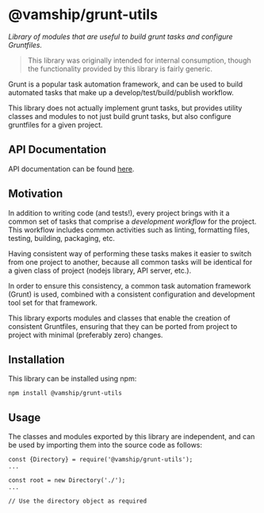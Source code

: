 # @vamship/grunt-utils

_Library of modules that are useful to build grunt tasks and configure
Gruntfiles._

> This library was originally intended for internal consumption, though the
> functionality provided by this library is fairly generic.

Grunt is a popular task automation framework, and can be used to build
automated tasks that make up a develop/test/build/publish workflow.

This library does not actually implement grunt tasks, but provides utility
classes and modules to not just build grunt tasks, but also configure
gruntfiles for a given project.

## API Documentation
API documentation can be found [here](https://vamship.github.io/grunt-utils).

## Motivation

In addition to writing code (and tests!), every project brings with it a common
set of tasks that comprise a _development workflow_ for the project. This
workflow includes common activities such as linting, formatting files, testing,
building, packaging, etc.

Having consistent way of performing these tasks makes it easier to switch from
one project to another, because all common tasks will be identical for a given
class of project (nodejs library, API server, etc.).

In order to ensure this consistency, a common task automation framework (Grunt)
is used, combined with a consistent configuration and development tool set for
that framework.

This library exports modules and classes that enable the creation of
consistent Gruntfiles, ensuring that they can be ported from project to project
with minimal (preferably zero) changes.

## Installation

This library can be installed using npm:

```
npm install @vamship/grunt-utils
```

## Usage

The classes and modules exported by this library are independent, and can be
used by importing them into the source code as follows:

```
const {Directory} = require('@vamship/grunt-utils');
...

const root = new Directory('./');
...

// Use the directory object as required
```
